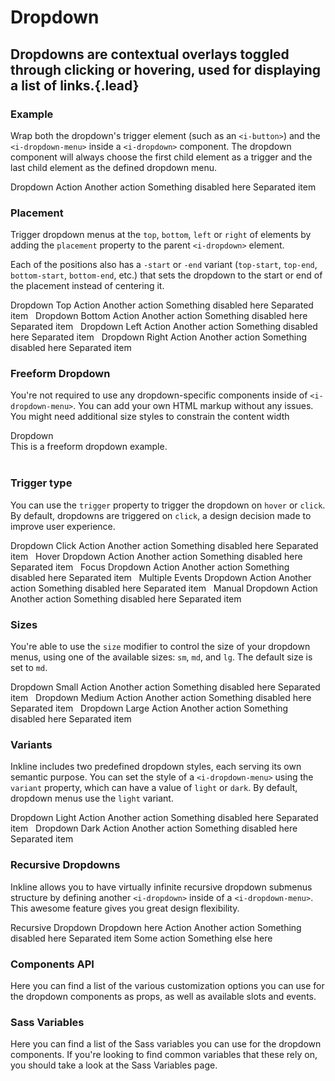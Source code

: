 # Dropdown
## Dropdowns are contextual overlays toggled through clicking or hovering, used for displaying a list of links.{.lead}

### Example
Wrap both the dropdown's trigger element (such as an `<i-button>`) and the `<i-dropdown-menu>` inside a `<i-dropdown>` component. The dropdown component will always choose the first child element as a trigger and the last child element as the defined dropdown menu.

<i-code-preview title="Dropdown Example">

<i-dropdown>
    <i-button>Dropdown <i-icon icon="caret-down" class="_margin-left-1-2" /></i-button>
    <i-dropdown-menu>
        <i-dropdown-item href onclick="return false;">Action</i-dropdown-item>
        <i-dropdown-item href onclick="return false;">Another action</i-dropdown-item>
        <i-dropdown-item href disabled>Something disabled here</i-dropdown-item>
        <i-dropdown-divider />
        <i-dropdown-item>Separated item</i-dropdown-item>
    </i-dropdown-menu>
</i-dropdown>

<template slot="html">

~~~html
<i-dropdown>
    <i-button>Dropdown</i-button>
    <i-dropdown-menu>
        <i-dropdown-item href="">Action</i-dropdown-item>
        <i-dropdown-item :to="{ name: 'home' }">Another action</i-dropdown-item>
        <i-dropdown-item disabled>Something disabled here</i-dropdown-item>
        <i-dropdown-divider />
        <i-dropdown-item>Separated item</i-dropdown-item>
    </i-dropdown-menu>
</i-dropdown>
~~~

</template>
</i-code-preview>

### Placement
Trigger dropdown menus at the `top`, `bottom`, `left` or `right` of elements by adding the `placement` property to the parent `<i-dropdown>` element. 

Each of the positions also has a `-start` or `-end` variant (`top-start`, `top-end`, `bottom-start`, `bottom-end`, etc.) that sets the dropdown to the start or end of the placement instead of centering it. 

<i-code-preview title="Dropdown Placement">

<div>
<i-dropdown placement="top">
    <i-button>Dropdown Top <i-icon icon="caret-up" class="_margin-left-1-2" /></i-button>
    <i-dropdown-menu>
        <i-dropdown-item href onclick="return false;">Action</i-dropdown-item>
        <i-dropdown-item href onclick="return false;">Another action</i-dropdown-item>
        <i-dropdown-item disabled>Something disabled here</i-dropdown-item>
        <i-dropdown-divider />
        <i-dropdown-item>Separated item</i-dropdown-item>
    </i-dropdown-menu>
</i-dropdown>&nbsp;

<i-dropdown placement="bottom">
    <i-button>Dropdown Bottom <i-icon icon="caret-down" class="_margin-left-1-2" /></i-button>
    <i-dropdown-menu>
        <i-dropdown-item href onclick="return false;">Action</i-dropdown-item>
        <i-dropdown-item href onclick="return false;">Another action</i-dropdown-item>
        <i-dropdown-item disabled>Something disabled here</i-dropdown-item>
        <i-dropdown-divider />
        <i-dropdown-item>Separated item</i-dropdown-item>
    </i-dropdown-menu>
</i-dropdown>&nbsp;

<i-dropdown placement="left">
    <i-button>Dropdown Left <i-icon icon="caret-left" class="_margin-right-1-2" /></i-button>
    <i-dropdown-menu>
        <i-dropdown-item href onclick="return false;">Action</i-dropdown-item>
        <i-dropdown-item href onclick="return false;">Another action</i-dropdown-item>
        <i-dropdown-item disabled>Something disabled here</i-dropdown-item>
        <i-dropdown-divider />
        <i-dropdown-item>Separated item</i-dropdown-item>
    </i-dropdown-menu>
</i-dropdown>&nbsp;

<i-dropdown placement="right">
    <i-button>Dropdown Right <i-icon icon="caret-right" class="_margin-left-1-2" /></i-button>
    <i-dropdown-menu>
        <i-dropdown-item href onclick="return false;">Action</i-dropdown-item>
        <i-dropdown-item href onclick="return false;">Another action</i-dropdown-item>
        <i-dropdown-item disabled>Something disabled here</i-dropdown-item>
        <i-dropdown-divider />
        <i-dropdown-item>Separated item</i-dropdown-item>
    </i-dropdown-menu>
</i-dropdown>
</div>

<template slot="html">

~~~html
<i-dropdown placement="top">
    <i-button>Dropdown</i-button>
    <i-dropdown-menu>
        <i-dropdown-item href="">Action</i-dropdown-item>
        <i-dropdown-item :to="{ name: 'home' }">Another action</i-dropdown-item>
        <i-dropdown-item disabled>Something disabled here</i-dropdown-item>
        <i-dropdown-divider />
        <i-dropdown-item>Separated item</i-dropdown-item>
    </i-dropdown-menu>
</i-dropdown>
~~~
~~~html
<i-dropdown placement="bottom">
    <i-button>Dropdown</i-button>
    <i-dropdown-menu>
        <i-dropdown-item href="">Action</i-dropdown-item>
        <i-dropdown-item :to="{ name: 'home' }">Another action</i-dropdown-item>
        <i-dropdown-item disabled>Something disabled here</i-dropdown-item>
        <i-dropdown-divider />
        <i-dropdown-item>Separated item</i-dropdown-item>
    </i-dropdown-menu>
</i-dropdown>
~~~
~~~html
<i-dropdown placement="left">
    <i-button>Dropdown</i-button>
    <i-dropdown-menu>
        <i-dropdown-item href="">Action</i-dropdown-item>
        <i-dropdown-item :to="{ name: 'home' }">Another action</i-dropdown-item>
        <i-dropdown-item disabled>Something disabled here</i-dropdown-item>
        <i-dropdown-divider />
        <i-dropdown-item>Separated item</i-dropdown-item>
    </i-dropdown-menu>
</i-dropdown>
~~~
~~~html
<i-dropdown placement="right">
    <i-button>Dropdown</i-button>
    <i-dropdown-menu>
        <i-dropdown-item href="">Action</i-dropdown-item>
        <i-dropdown-item :to="{ name: 'home' }">Another action</i-dropdown-item>
        <i-dropdown-item disabled>Something disabled here</i-dropdown-item>
        <i-dropdown-divider />
        <i-dropdown-item>Separated item</i-dropdown-item>
    </i-dropdown-menu>
</i-dropdown>
~~~

</template>
</i-code-preview>

### Freeform Dropdown
You're not required to use any dropdown-specific components inside of `<i-dropdown-menu>`. You can add your own HTML markup without any issues. You might need additional size styles to constrain the content width

<i-code-preview title="Freeform Dropdown">

<i-dropdown>
    <i-button>Dropdown</i-button>
    <i-dropdown-menu>
        <div class="_padding-1">This is a freeform dropdown example.</div>
    </i-dropdown-menu>
</i-dropdown>&nbsp;

<template slot="html">

~~~html
<i-dropdown>
    <i-button>Dropdown</i-button>
    <i-dropdown-menu>
        <div class="_padding-1">This is a freeform dropdown example.</div>
    </i-dropdown-menu>
</i-dropdown>
~~~

</template>
</i-code-preview>

### Trigger type
You can use the `trigger` property to trigger the dropdown on `hover` or `click`. By default, dropdowns are triggered on `click`, a design decision made to improve user experience.

<i-code-preview title="Dropdown Trigger">

<i-dropdown trigger="click">
    <i-button>Dropdown Click</i-button>
    <i-dropdown-menu>
        <i-dropdown-item href onclick="return false;">Action</i-dropdown-item>
        <i-dropdown-item href onclick="return false;">Another action</i-dropdown-item>
        <i-dropdown-item disabled>Something disabled here</i-dropdown-item>
        <i-dropdown-divider />
        <i-dropdown-item>Separated item</i-dropdown-item>
    </i-dropdown-menu>
</i-dropdown>&nbsp;

<i-dropdown trigger="hover">
    <i-button>Hover Dropdown</i-button>
    <i-dropdown-menu>
        <i-dropdown-item href onclick="return false;">Action</i-dropdown-item>
        <i-dropdown-item href onclick="return false;">Another action</i-dropdown-item>
        <i-dropdown-item disabled>Something disabled here</i-dropdown-item>
        <i-dropdown-divider />
        <i-dropdown-item>Separated item</i-dropdown-item>
    </i-dropdown-menu>
</i-dropdown>&nbsp;


<i-dropdown trigger="focus">
    <i-button>Focus Dropdown</i-button>
    <i-dropdown-menu>
        <i-dropdown-item href onclick="return false;">Action</i-dropdown-item>
        <i-dropdown-item href onclick="return false;">Another action</i-dropdown-item>
        <i-dropdown-item disabled>Something disabled here</i-dropdown-item>
        <i-dropdown-divider />
        <i-dropdown-item>Separated item</i-dropdown-item>
    </i-dropdown-menu>
</i-dropdown>&nbsp;

<i-dropdown :trigger="['focus', 'hover']">
    <i-button>Multiple Events Dropdown</i-button>
    <i-dropdown-menu>
        <i-dropdown-item href onclick="return false;">Action</i-dropdown-item>
        <i-dropdown-item href onclick="return false;">Another action</i-dropdown-item>
        <i-dropdown-item disabled>Something disabled here</i-dropdown-item>
        <i-dropdown-divider />
        <i-dropdown-item>Separated item</i-dropdown-item>
    </i-dropdown-menu>
</i-dropdown>&nbsp;

<i-dropdown trigger="manual">
    <i-button @click="manualDropdown = !manualDropdown">Manual Dropdown</i-button>
    <i-dropdown-menu v-model="manualDropdown">
        <i-dropdown-item href onclick="return false;">Action</i-dropdown-item>
        <i-dropdown-item href onclick="return false;">Another action</i-dropdown-item>
        <i-dropdown-item disabled>Something disabled here</i-dropdown-item>
        <i-dropdown-divider />
        <i-dropdown-item>Separated item</i-dropdown-item>
    </i-dropdown-menu>
</i-dropdown>&nbsp;

<template slot="html">

~~~html
<i-dropdown trigger="click">
    <i-button>Click Dropdown</i-button>
    <i-dropdown-menu>
        <i-dropdown-item href="">Action</i-dropdown-item>
        <i-dropdown-item :to="{ name: 'home' }">Another action</i-dropdown-item>
        <i-dropdown-item disabled>Something disabled here</i-dropdown-item>
        <i-dropdown-divider />
        <i-dropdown-item>Separated item</i-dropdown-item>
    </i-dropdown-menu>
</i-dropdown>
~~~
~~~html
<i-dropdown trigger="hover">
    <i-button>Hover Dropdown</i-button>
    <i-dropdown-menu>
        <i-dropdown-item href="">Action</i-dropdown-item>
        <i-dropdown-item :to="{ name: 'home' }">Another action</i-dropdown-item>
        <i-dropdown-item disabled>Something disabled here</i-dropdown-item>
        <i-dropdown-divider />
        <i-dropdown-item>Separated item</i-dropdown-item>
    </i-dropdown-menu>
</i-dropdown>
~~~
~~~html
<i-dropdown trigger="focus">
    <i-button>Focus Dropdown</i-button>
    <i-dropdown-menu>
        <i-dropdown-item href="">Action</i-dropdown-item>
        <i-dropdown-item :to="{ name: 'home' }">Another action</i-dropdown-item>
        <i-dropdown-item disabled>Something disabled here</i-dropdown-item>
        <i-dropdown-divider />
        <i-dropdown-item>Separated item</i-dropdown-item>
    </i-dropdown-menu>
</i-dropdown>
~~~
~~~html
<i-dropdown :trigger="['focus', 'hover']">
    <i-button>Multiple Events Dropdown</i-button>
    <i-dropdown-menu>
        <i-dropdown-item href="">Action</i-dropdown-item>
        <i-dropdown-item :to="{ name: 'home' }">Another action</i-dropdown-item>
        <i-dropdown-item disabled>Something disabled here</i-dropdown-item>
        <i-dropdown-divider />
        <i-dropdown-item>Separated item</i-dropdown-item>
    </i-dropdown-menu>
</i-dropdown>
~~~
~~~html
<i-dropdown trigger="manual">
    <i-button @click="visible = !visible">Manual Dropdown</i-button>
    <i-dropdown-menu v-model="visible">
        <i-dropdown-item href="">Action</i-dropdown-item>
        <i-dropdown-item :to="{ name: 'home' }">Another action</i-dropdown-item>
        <i-dropdown-item disabled>Something disabled here</i-dropdown-item>
        <i-dropdown-divider />
        <i-dropdown-item>Separated item</i-dropdown-item>
    </i-dropdown-menu>
</i-dropdown>
~~~

</template>
</i-code-preview>

### Sizes
You're able to use the `size` modifier to control the size of your dropdown menus, using one of the available sizes: `sm`, `md`, and `lg`. 
The default size is set to `md`.

<i-code-preview title="Dropdown Sizes">

<div>
<i-dropdown>
    <i-button>Dropdown Small</i-button>
    <i-dropdown-menu size="sm">
        <i-dropdown-item href onclick="return false;">Action</i-dropdown-item>
        <i-dropdown-item href onclick="return false;">Another action</i-dropdown-item>
        <i-dropdown-item disabled>Something disabled here</i-dropdown-item>
        <i-dropdown-divider />
        <i-dropdown-item>Separated item</i-dropdown-item>
    </i-dropdown-menu>
</i-dropdown>&nbsp;

<i-dropdown>
    <i-button>Dropdown Medium</i-button>
    <i-dropdown-menu size="md">
        <i-dropdown-item href onclick="return false;">Action</i-dropdown-item>
        <i-dropdown-item href onclick="return false;">Another action</i-dropdown-item>
        <i-dropdown-item disabled>Something disabled here</i-dropdown-item>
        <i-dropdown-divider />
        <i-dropdown-item>Separated item</i-dropdown-item>
    </i-dropdown-menu>
</i-dropdown>&nbsp;

<i-dropdown>
    <i-button>Dropdown Large</i-button>
    <i-dropdown-menu size="lg">
        <i-dropdown-item href onclick="return false;">Action</i-dropdown-item>
        <i-dropdown-item href onclick="return false;">Another action</i-dropdown-item>
        <i-dropdown-item disabled>Something disabled here</i-dropdown-item>
        <i-dropdown-divider />
        <i-dropdown-item>Separated item</i-dropdown-item>
    </i-dropdown-menu>
</i-dropdown>
</div>

<template slot="html">

~~~html
<i-dropdown>
    <i-button>Dropdown Small</i-button>
    <i-dropdown-menu size="sm">
        <i-dropdown-item href="">Action</i-dropdown-item>
        <i-dropdown-item href="">Another action</i-dropdown-item>
        <i-dropdown-item disabled>Something disabled here</i-dropdown-item>
        <i-dropdown-divider />
        <i-dropdown-item>Separated item</i-dropdown-item>
    </i-dropdown-menu>
</i-dropdown>
~~~
~~~html
<i-dropdown>
    <i-button>Dropdown Medium</i-button>
    <i-dropdown-menu size="md">
        <i-dropdown-item href="">Action</i-dropdown-item>
        <i-dropdown-item href="">Another action</i-dropdown-item>
        <i-dropdown-item disabled>Something disabled here</i-dropdown-item>
        <i-dropdown-divider />
        <i-dropdown-item>Separated item</i-dropdown-item>
    </i-dropdown-menu>
</i-dropdown>
~~~
~~~html
<i-dropdown>
    <i-button>Dropdown Large</i-button>
    <i-dropdown-menu size="lg">
        <i-dropdown-item href="">Action</i-dropdown-item>
        <i-dropdown-item href="">Another action</i-dropdown-item>
        <i-dropdown-item disabled>Something disabled here</i-dropdown-item>
        <i-dropdown-divider />
        <i-dropdown-item>Separated item</i-dropdown-item>
    </i-dropdown-menu>
</i-dropdown>
~~~

</template>
</i-code-preview>


### Variants
Inkline includes two predefined dropdown styles, each serving its own semantic purpose. You can set the style of a `<i-dropdown-menu>` using the `variant` property, which can have a value of `light` or `dark`. By default, dropdown menus use the `light` variant.

<i-code-preview title="Dropdown Variants">

<div>
<i-dropdown>
    <i-button variant="light">Dropdown Light</i-button>
    <i-dropdown-menu variant="light">
        <i-dropdown-item href onclick="return false;">Action</i-dropdown-item>
        <i-dropdown-item href onclick="return false;">Another action</i-dropdown-item>
        <i-dropdown-item disabled>Something disabled here</i-dropdown-item>
        <i-dropdown-divider />
        <i-dropdown-item>Separated item</i-dropdown-item>
    </i-dropdown-menu>
</i-dropdown>&nbsp;

<i-dropdown>
    <i-button variant="dark">Dropdown Dark</i-button>
    <i-dropdown-menu variant="dark">
        <i-dropdown-item href onclick="return false;">Action</i-dropdown-item>
        <i-dropdown-item href onclick="return false;">Another action</i-dropdown-item>
        <i-dropdown-item disabled>Something disabled here</i-dropdown-item>
        <i-dropdown-divider />
        <i-dropdown-item>Separated item</i-dropdown-item>
    </i-dropdown-menu>
</i-dropdown>
</div>

<template slot="html">

~~~html
<i-dropdown>
    <i-button variant="light">Dropdown Light</i-button>
    <i-dropdown-menu variant="light">
        <i-dropdown-item href="">Action</i-dropdown-item>
        <i-dropdown-item href="">Another action</i-dropdown-item>
        <i-dropdown-item disabled>Something disabled here</i-dropdown-item>
        <i-dropdown-divider />
        <i-dropdown-item>Separated item</i-dropdown-item>
    </i-dropdown-menu>
</i-dropdown>
~~~

~~~html
<i-dropdown>
    <i-button variant="dark">Dropdown Dark</i-button>
    <i-dropdown-menu variant="dark">
        <i-dropdown-item href="">Action</i-dropdown-item>
        <i-dropdown-item href="">Another action</i-dropdown-item>
        <i-dropdown-item disabled>Something disabled here</i-dropdown-item>
        <i-dropdown-divider />
        <i-dropdown-item>Separated item</i-dropdown-item>
    </i-dropdown-menu>
</i-dropdown>
~~~

</template>
</i-code-preview>

### Recursive Dropdowns
Inkline allows you to have virtually infinite recursive dropdown submenus structure by defining another `<i-dropdown>` inside of a `<i-dropdown-menu>`. This awesome feature gives you great design flexibility.

<i-code-preview title="Recursive Dropdown">

<div>
<i-dropdown :hide-on-click="false">
    <i-button>Recursive Dropdown</i-button>
    <i-dropdown-menu>
        <i-dropdown placement="right-start">
            <i-dropdown-item>Dropdown here</i-dropdown-item>
            <i-dropdown-menu>
                <i-dropdown-item href onclick="return false;">Action</i-dropdown-item>
                <i-dropdown-item href onclick="return false;">Another action</i-dropdown-item>
                <i-dropdown-item disabled>Something disabled here</i-dropdown-item>
                <i-dropdown-divider />
                <i-dropdown-item>Separated item</i-dropdown-item>
            </i-dropdown-menu>
        </i-dropdown>
        <i-dropdown-divider />
        <i-dropdown-item href onclick="return false;">Some action</i-dropdown-item>
        <i-dropdown-item disabled>Something else here</i-dropdown-item>
    </i-dropdown-menu>
</i-dropdown>
</div>

<template slot="html">

~~~html
<i-dropdown :hide-on-click="false">
    <i-button>Dropdown</i-button>
    <i-dropdown-menu>
        <i-dropdown placement="right-start">
            <i-dropdown-item href="">Dropdown here</i-dropdown-item>
            <i-dropdown-menu>
                <i-dropdown-item href="">Action</i-dropdown-item>
                <i-dropdown-item href="">Another action</i-dropdown-item>
                <i-dropdown-item disabled>Something disabled here</i-dropdown-item>
                <i-dropdown-divider />
                <i-dropdown-item>Separated item</i-dropdown-item>
            </i-dropdown-menu>
        </i-dropdown>
        <i-dropdown-divider />
        <i-dropdown-item href="">Some action</i-dropdown-item>
        <i-dropdown-item disabled>Something else here</i-dropdown-item>
    </i-dropdown-menu>
</i-dropdown>
~~~

</template>
</i-code-preview>


### Components API
Here you can find a list of the various customization options you can use for the dropdown components as props, as well as available slots and events.

<i-api-preview title="Dropdown API" expanded markup="i-dropdown" link="https://github.com/inkline/inkline/tree/master/packages/inkline/src/components/Dropdown">
    <template slot="props">
        <api-table>
            <api-table-row>
                <template slot="property">disabled</template>
                <template slot="description">Sets the dropdown state as disabled.</template>
                <template slot="type"><code>Boolean</code></template>
                <template slot="values"><code>true</code>, <code>false</code></template>
                <template slot="default"><code>false</code></template>
            </api-table-row>
            <api-table-row>
                <template slot="property">hide-on-click</template>
                <template slot="description">Determines whether to hide the dropdown when clicking it.</template>
                <template slot="type"><code>Boolean</code></template>
                <template slot="values"><code>true</code>, <code>false</code></template>
                <template slot="default"><code>false</code></template>
            </api-table-row>
            <api-table-row>
                <template slot="property">id</template>
                <template slot="description">Sets the identifier of the dropdown.</template>
                <template slot="type"><code>String</code></template>
                <template slot="values"></template>
                <template slot="default"><code>dropdown-&lt;uid&gt;</code></template>
            </api-table-row>
            <api-table-row>
                <template slot="property">keymap</template>
                <template slot="description">Sets the keymap of the dropdown component.</template>
                <template slot="type"><code>Object</code></template>
                <template slot="values"></template>
<template slot="default-row">
                
~~~js
{ 
    navigate: ['up', 'down'], 
    select: ['enter', 'space'], 
    show: ['enter', 'space'], 
    hide: ['esc', 'tab'] 
}
~~~

</template>
            </api-table-row>
            <api-table-row>
                <template slot="property">placement</template>
                <template slot="description">Sets the placement of the dropdown.</template>
                <template slot="type"><code>String</code></template>
                <template slot="values">
                    <code>top</code>, 
                    <code>top-start</code>,
                    <code>top-end</code>,
                    <code>bottom</code>, 
                    <code>bottom-start</code>,
                    <code>bottom-end</code>,
                    <code>left</code>, 
                    <code>left-start</code>,
                    <code>left-end</code>,
                    <code>right</code>, 
                    <code>right-start</code>,
                    <code>right-end</code>
                </template>
                <template slot=""><code>bottom</code></template>
            </api-table-row>
            <api-table-row>
                <template slot="property">variant</template>
                <template slot="description">Sets the color variant of the collapsible component.</template>
                <template slot="type"><code>String</code></template>
                <template slot="values"><code>light</code>, <code>dark</code></template>
                <template slot="default"><code>light</code></template>
            </api-table-row>
        </api-table>
    </template>
    <template slot="slots">
        <api-table>
            <api-table-row>
                <template slot="property">default</template>
                <template slot="description">Slot for dropdown component trigger and dropdown menu. The first direct child represents the trigger, the second direct child represents the dropdown menu.</template>
            </api-table-row>
        </api-table>
    </template>
    <template slot="events">
        <api-table>
            <api-table-row>
                <template slot="event">action</template>
                <template slot="description">Emitted when dropdown item with action is clicked.</template>
                <template slot="type"><code>(action: String | Number | Boolean, instance: VueComponent) => {}</code></template>
            </api-table-row>
            <api-table-row>
                <template slot="event">change</template>
                <template slot="description">Emitted when visibility changes.</template>
                <template slot="type"><code>(visible: Boolean) => {}</code></template>
            </api-table-row>
        </api-table>
    </template>
</i-api-preview>

<i-api-preview title="Dropdown Menu API" markup="i-dropdown-menu" expanded link="https://github.com/inkline/inkline/tree/master/packages/inkline/src/components/DropdownMenu">
    <template slot="props">
        <api-table>
            <api-table-row>
                <template slot="property">arrow</template>
                <template slot="description">Sets whether to attach an arrow to the dropdown menu.</template>
                <template slot="type"><code>Boolean</code></template>
                <template slot="values"><code>true</code>, <code>false</code></template>
                <template slot="default"><code>true</code></template>
            </api-table-row>
            <api-table-row>
                <template slot="property">transform-origin</template>
                <template slot="description">Sets the transform origin of the dropdown menu.</template>
                <template slot="type">
                    <code>Boolean</code>, 
                    <code>String</code> 
                </template>
                <template slot=""></template>
                <template slot=""><code>true</code></template>
            </api-table-row>
            <api-table-row>
                <template slot="property">popper-options</template>
                <template slot="description">Sets custom options for the Popper.js plugin.</template>
                <template slot="type"><code>Object</code></template>
                <template slot="values"></template>
                <template slot="default"></template>
            </api-table-row>
        </api-table>
    </template>
    <template slot="slots">
        <api-table>
            <api-table-row>
                <template slot="slot">default</template>
                <template slot="description">Slot for dropdown menu default content.</template>
            </api-table-row>
        </api-table>
    </template>
</i-api-preview>

<i-api-preview title="Dropdown Item API" markup="i-dropdown-item" expanded link="https://github.com/inkline/inkline/tree/master/packages/inkline/src/components/DropdownItem">
    <template slot="props">
        <api-table>
            <api-table-row>
                <template slot="property">action</template>
                <template slot="description">Set an action to be emitted by the <code>i-dropdown</code> parent when the dropdown item is clicked.</template>
                <template slot="type">
                    <code>String</code>, 
                    <code>Number</code>, 
                    <code>Boolean</code> 
                </template>
                <template slot=""></template>
                <template slot=""></template>
            </api-table-row>
            <api-table-row>
                <template slot="property">disabled</template>
                <template slot="description">Set the state of the dropdown item component as disabled.</template>
                <template slot="type"><code>Boolean</code></template>
                <template slot="values"><code>true</code>, <code>false</code></template>
                <template slot="default"><code>false</code></template>
            </api-table-row>
            <api-table-row>
                <template slot="property">tag</template>
                <template slot="description">Sets the tag to be used for the component. If <code>to</code> or <code>href</code> attribute is provided, an <code>a</code> tag will be used.</template>
                <template slot="type"><code>String</code></template>
                <template slot="values"></template>
                <template slot="default"><code>div</code></template>
            </api-table-row>
        </api-table>
    </template>
    <template slot="slots">
        <api-table>
            <api-table-row>
                <template slot="slot">default</template>
                <template slot="description">Slot for dropdown item default content.</template>
            </api-table-row>
        </api-table>
    </template>
</i-api-preview>

### Sass Variables
Here you can find a list of the Sass variables you can use for the dropdown components. If you're looking to find common variables that these rely on, you should take a look at the <nuxt-link :to="{ name: 'docs-core-sass-variables' }">Sass Variables</nuxt-link> page.

<i-scss-preview title="Dropdown" expanded>
    <template slot="scss">
        <api-table>
            <api-table-row>
                <template slot="property">$dropdown-font-size</template>
                <template slot="default"><code>$font-size</code></template>
            </api-table-row>
            <api-table-row>
                <template slot="property">$dropdown-font-weight</template>
                <template slot="default"><code>$font-weight-normal</code></template>
            </api-table-row>
            <api-table-row>
                <template slot="property">$dropdown-line-height</template>
                <template slot="default"><code>$line-height</code></template>
            </api-table-row>
            <api-table-row>
                <template slot="property">$dropdown-margin</template>
                <template slot="default"><code>$spacer-1-2</code></template>
            </api-table-row>
            <api-table-row>
                <template slot="property">$dropdown-border-width</template>
                <template slot="default"><code>$border-width</code></template>
            </api-table-row>
            <api-table-row>
                <template slot="property">$dropdown-border-radius</template>
                <template slot="default"><code>$border-radius</code></template>
            </api-table-row>
            <api-table-row>
                <template slot="property">$dropdown-min-width</template>
                <template slot="default"><code>200px</code></template>
            </api-table-row>
            <api-table-row>
                <template slot="property">$dropdown-padding-base</template>
                <template slot="default"><code>$spacer-1-2 0</code></template>
            </api-table-row>
            <api-table-row>
                <template slot="property">$dropdown-padding</template>
                <template slot="default"><code>size-map($dropdown-padding-base, $sizes, $size-multipliers)</code></template>
            </api-table-row>
            <api-table-row>
                <template slot="property">$dropdown-item-padding-base</template>
                <template slot="default"><code>$spacer-1-2 $spacer</code></template>
            </api-table-row>
            <api-table-row>
                <template slot="property">$dropdown-item-padding</template>
                <template slot="default"><code>size-map($dropdown-item-padding-base, $sizes, $size-multipliers)</code></template>
            </api-table-row>
            <api-table-row>
                <template slot="property">$dropdown-divider-margin-base</template>
                <template slot="default"><code>$spacer-1-2 0</code></template>
            </api-table-row>
            <api-table-row>
                <template slot="property">$dropdown-divider-margin</template>
                <template slot="default"><code>size-map($dropdown-divider-margin-base, $sizes, $size-multipliers)</code></template>
            </api-table-row>
            <api-table-row>
                <template slot="property">$dropdown-variants</template>
                <template slot="default"><code>('monochrome-white')</code></template>
            </api-table-row>
            <api-table-row>
                <template slot="property">$dropdown-variant-color-light</template>
                <template slot="default"><code>$variant-color-light</code></template>
            </api-table-row>
            <api-table-row>
                <template slot="property">$dropdown-variant-color-dark</template>
                <template slot="default"><code>$variant-color-dark</code></template>
            </api-table-row>
        </api-table>
    </template>
</i-scss-preview> 
